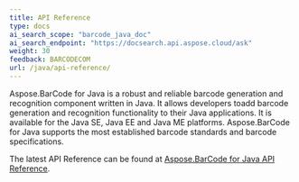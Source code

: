 ```yaml
---
title: API Reference
type: docs
ai_search_scope: "barcode_java_doc"
ai_search_endpoint: "https://docsearch.api.aspose.cloud/ask"
weight: 30
feedback: BARCODECOM
url: /java/api-reference/
---
```




Aspose.BarCode for Java is a robust and reliable barcode generation and recognition component written in Java. It allows developers toadd barcode generation and recognition functionality to their Java applications. It is available for the Java SE, Java EE and Java ME platforms. Aspose.BarCode for Java supports the most established barcode standards and barcode specifications.

The latest API Reference can be found at [Aspose.BarCode for Java API Reference](https://reference.aspose.com/barcode/java/).

